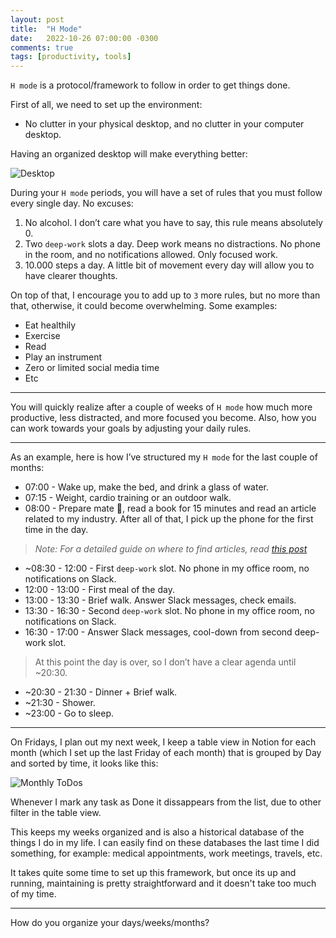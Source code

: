 ```yaml
---
layout: post
title:  "H Mode"
date:   2022-10-26 07:00:00 -0300
comments: true
tags: [productivity, tools]
---
```


`H mode` is a protocol/framework to follow in order to get things done.

First of all, we need to set up the environment:

- No clutter in your physical desktop, and no clutter in your computer desktop.

Having an organized desktop will make everything better:

![Desktop]({{static.static_files}}/resources/h-mode/h-mode.jpeg)

During your `H mode` periods, you will have a set of rules that you must follow every single day. No excuses:

1. No alcohol. 
I don’t care what you have to say, this rule means absolutely 0.
2. Two `deep-work` slots a day. 
Deep work means no distractions. No phone in the room, and no notifications allowed. Only focused work.
3. 10.000 steps a day.
A little bit of movement every day will allow you to have clearer thoughts.

On top of that, I encourage you to add up to `3` more rules, but no more than that, otherwise, it could become overwhelming. Some examples:

- Eat healthily
- Exercise
- Read
- Play an instrument
- Zero or limited social media time
- Etc

---

You will quickly realize after a couple of weeks of `H mode` how much more productive, less distracted, and more focused you become. Also, how you can work towards your goals by adjusting your daily rules.

---

As an example, here is how I’ve structured my `H mode` for the last couple of months:

- 07:00 - Wake up, make the bed, and drink a glass of water.
- 07:15 - Weight, cardio training or an outdoor walk.
- 08:00 - Prepare mate 🧉, read a book for 15 minutes and read an article related to my industry. After all of that, I pick up the phone for the first time in the day.
 
> _Note: For a detailed guide on where to find articles, read [this post](/2023-04-04-industry-standards/)_

- ~08:30 - 12:00 - First `deep-work` slot. No phone in my office room, no notifications on Slack.
- 12:00 - 13:00 - First meal of the day.
- 13:00 - 13:30 - Brief walk. Answer Slack messages, check emails.
- 13:30 - 16:30 - Second `deep-work` slot. No phone in my office room, no notifications on Slack.
- 16:30 - 17:00 - Answer Slack messages, cool-down from second deep-work slot.

> At this point the day is over, so I don’t have a clear agenda until ~20:30.

- ~20:30 - 21:30 - Dinner + Brief walk.
- ~21:30 - Shower.
- ~23:00 - Go to sleep.

---

On Fridays, I plan out my next week, I keep a table view in Notion for each month (which I set up the last Friday of each month) that is grouped by Day and sorted by time, it looks like this:

![Monthly ToDos]({{static.static_files}}/resources/h-mode/month-to-dos.png)

Whenever I mark any task as Done it dissappears from the list, due to other filter in the table view.

This keeps my weeks organized and is also a historical database of the things I do in my life.  I can easily find on these databases the last time I did something, for example: medical appointments, work meetings, travels, etc.

It takes quite some time to set up this framework, but once its up and running, maintaining is pretty straightforward and it doesn't take too much of my time.

---

How do you organize your days/weeks/months?
